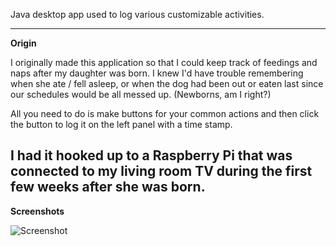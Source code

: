 Java desktop app used to log various customizable activities.

---
**Origin**


I originally made this application so that I could keep track of feedings and naps after my daughter was born. I knew I'd have trouble remembering when she ate / fell asleep, or when the dog had been out or eaten last since our schedules would be all messed up. (Newborns, am I right?)


All you need to do is make buttons for your common actions and then click the button to log it on the left panel with a time stamp.

I had it hooked up to a Raspberry Pi that was connected to my living room TV during the first few weeks after she was born.
---


**Screenshots**

![Screenshot](http://i.imgur.com/vZ2b5SU.jpg)

